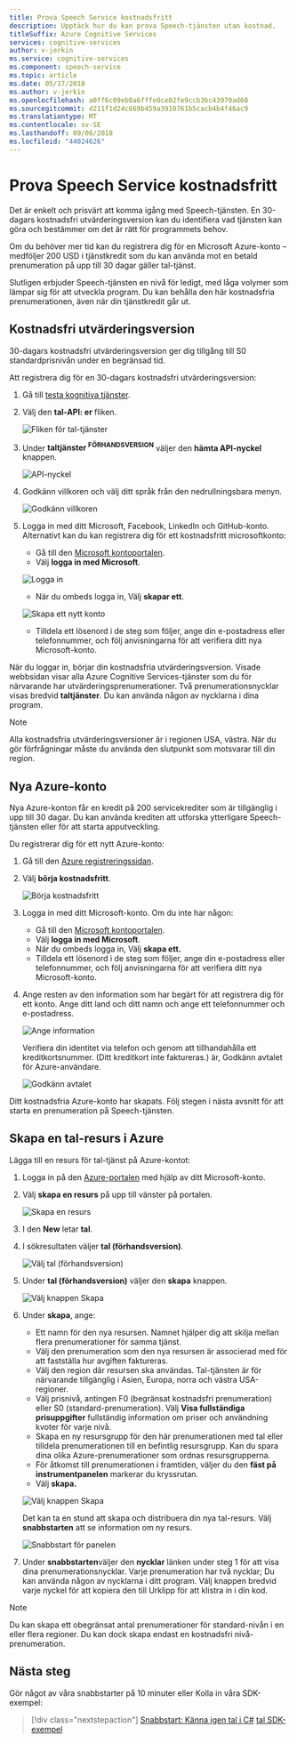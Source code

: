 ```yaml
---
title: Prova Speech Service kostnadsfritt
description: Upptäck hur du kan prova Speech-tjänsten utan kostnad.
titleSuffix: Azure Cognitive Services
services: cognitive-services
author: v-jerkin
ms.service: cognitive-services
ms.component: speech-service
ms.topic: article
ms.date: 05/17/2018
ms.author: v-jerkin
ms.openlocfilehash: a0ff6c09eb0a6fffe0ce82fe9ccb3bc43970ad68
ms.sourcegitcommit: d211f1d24c669b459a3910761b5cacb4b4f46ac9
ms.translationtype: MT
ms.contentlocale: sv-SE
ms.lasthandoff: 09/06/2018
ms.locfileid: "44024626"
---
```

# <a name="try-the-speech-service-for-free"></a>Prova Speech Service kostnadsfritt

Det är enkelt och prisvärt att komma igång med Speech-tjänsten. En 30-dagars kostnadsfri utvärderingsversion kan du identifiera vad tjänsten kan göra och bestämmer om det är rätt för programmets behov.

Om du behöver mer tid kan du registrera dig för en Microsoft Azure-konto – medföljer 200 USD i tjänstkredit som du kan använda mot en betald prenumeration på upp till 30 dagar gäller tal-tjänst.

Slutligen erbjuder Speech-tjänsten en nivå för ledigt, med låga volymer som lämpar sig för att utveckla program. Du kan behålla den här kostnadsfria prenumerationen, även när din tjänstkredit går ut.

## <a name="free-trial"></a>Kostnadsfri utvärderingsversion

30-dagars kostnadsfri utvärderingsversion ger dig tillgång till S0 standardprisnivån under en begränsad tid. 

Att registrera dig för en 30-dagars kostnadsfri utvärderingsversion:

1. Gå till [testa kognitiva tjänster](https://azure.microsoft.com/try/cognitive-services/).

1. Välj den **tal-API: er** fliken.

   ![Fliken för tal-tjänster](media/index/try-speech-api-free-trial1.png)
   
1. Under **taltjänster <sup>FÖRHANDSVERSION</sup>** väljer den **hämta API-nyckel** knappen.

   ![API-nyckel](media/index/try-speech-api-free-trial2.png)

1. Godkänn villkoren och välj ditt språk från den nedrullningsbara menyn.

   ![Godkänn villkoren](media/index/try-speech-api-free-trial3.png)

1. Logga in med ditt Microsoft, Facebook, LinkedIn och GitHub-konto. Alternativt kan du kan registrera dig för ett kostnadsfritt microsoftkonto:

    * Gå till den [Microsoft kontoportalen](https://account.microsoft.com/account).
    * Välj **logga in med Microsoft**.

    ![Logga in](media/index/try-speech-api-free-trial4.png)

    * När du ombeds logga in, Välj **skapar ett**.

    ![Skapa ett nytt konto](media/index/try-speech-api-free-trial5.png)

    * Tilldela ett lösenord i de steg som följer, ange din e-postadress eller telefonnummer, och följ anvisningarna för att verifiera ditt nya Microsoft-konto.

När du loggar in, börjar din kostnadsfria utvärderingsversion. Visade webbsidan visar alla Azure Cognitive Services-tjänster som du för närvarande har utvärderingsprenumerationer. Två prenumerationsnycklar visas bredvid **taltjänster**. Du kan använda någon av nycklarna i dina program.

> [!NOTE]
> Alla kostnadsfria utvärderingsversioner är i regionen USA, västra. När du gör förfrågningar måste du använda den slutpunkt som motsvarar till din region.

## <a name="new-azure-account"></a>Nya Azure-konto

Nya Azure-konton får en kredit på 200 servicekrediter som är tillgänglig i upp till 30 dagar. Du kan använda krediten att utforska ytterligare Speech-tjänsten eller för att starta apputveckling.

Du registrerar dig för ett nytt Azure-konto:

1. Gå till den [Azure registreringssidan](https://azure.microsoft.com/free/ai/). 

1. Välj **börja kostnadsfritt**.

    ![Börja kostnadsfritt](media/index/try-speech-api-new-azure1.png)

1. Logga in med ditt Microsoft-konto. Om du inte har någon:

    * Gå till den [Microsoft kontoportalen](https://account.microsoft.com/account).
    * Välj **logga in med Microsoft**.
    * När du ombeds logga in, Välj **skapa ett.**
    * Tilldela ett lösenord i de steg som följer, ange din e-postadress eller telefonnummer, och följ anvisningarna för att verifiera ditt nya Microsoft-konto.

1. Ange resten av den information som har begärt för att registrera dig för ett konto. Ange ditt land och ditt namn och ange ett telefonnummer och e-postadress.

    ![Ange information](media/index/try-speech-api-new-azure2.png)

    Verifiera din identitet via telefon och genom att tillhandahålla ett kreditkortsnummer. (Ditt kreditkort inte faktureras.) är, Godkänn avtalet för Azure-användare. 

    ![Godkänn avtalet](media/index/try-speech-api-new-azure3.png)

Ditt kostnadsfria Azure-konto har skapats. Följ stegen i nästa avsnitt för att starta en prenumeration på Speech-tjänsten.

## <a name="create-a-speech-resource-in-azure"></a>Skapa en tal-resurs i Azure

Lägga till en resurs för tal-tjänst på Azure-kontot:

1. Logga in på den [Azure-portalen](https://ms.portal.azure.com/) med hjälp av ditt Microsoft-konto.

1. Välj **skapa en resurs** på upp till vänster på portalen.

    ![Skapa en resurs](media/index/try-speech-api-create-speech1.png)

1. I den **New** letar **tal**.

1. I sökresultaten väljer **tal (förhandsversion)**.

    ![Välj tal (förhandsversion)](media/index/try-speech-api-create-speech2.png)

1. Under **tal (förhandsversion)** väljer den **skapa** knappen.

    ![Välj knappen Skapa](media/index/try-speech-api-create-speech3.png)

1. Under **skapa**, ange:

    * Ett namn för den nya resursen. Namnet hjälper dig att skilja mellan flera prenumerationer för samma tjänst.
    * Välj den prenumeration som den nya resursen är associerad med för att fastställa hur avgiften faktureras.
    * Välj den region där resursen ska användas. Tal-tjänsten är för närvarande tillgänglig i Asien, Europa, norra och västra USA-regioner.
    * Välj prisnivå, antingen F0 (begränsat kostnadsfri prenumeration) eller S0 (standard-prenumeration). Välj **Visa fullständiga prisuppgifter** fullständig information om priser och användning kvoter för varje nivå.
    * Skapa en ny resursgrupp för den här prenumerationen med tal eller tilldela prenumerationen till en befintlig resursgrupp. Kan du spara dina olika Azure-prenumerationer som ordnas resursgrupperna.
    * För åtkomst till prenumerationen i framtiden, väljer du den **fäst på instrumentpanelen** markerar du kryssrutan.
    * Välj **skapa.**

    ![Välj knappen Skapa](media/index/try-speech-api-create-speech4.png)

    Det kan ta en stund att skapa och distribuera din nya tal-resurs. Välj **snabbstarten** att se information om ny resurs.

    ![Snabbstart för panelen](media/index/try-speech-api-create-speech5.png)

1. Under **snabbstarten**väljer den **nycklar** länken under steg 1 för att visa dina prenumerationsnycklar. Varje prenumeration har två nycklar; Du kan använda någon av nycklarna i ditt program. Välj knappen bredvid varje nyckel för att kopiera den till Urklipp för att klistra in i din kod.

> [!NOTE]
> Du kan skapa ett obegränsat antal prenumerationer för standard-nivån i en eller flera regioner. Du kan dock skapa endast en kostnadsfri nivå-prenumeration.

## <a name="next-steps"></a>Nästa steg

Gör något av våra snabbstarter på 10 minuter eller Kolla in våra SDK-exempel:

> [!div class="nextstepaction"]
> [Snabbstart: Känna igen tal i C#](quickstart-csharp-dotnet-windows.md)
> [tal SDK-exempel](speech-sdk.md#get-the-samples)
